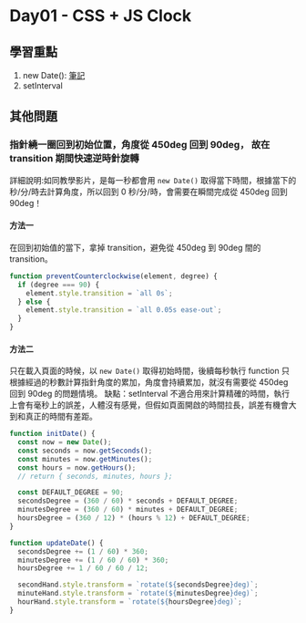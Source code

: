 # Day01 - CSS + JS Clock

## 學習重點

1. new Date(): [筆記](https://hackmd.io/aN9x-xWqTDy1JLq0RnC9nA?both)
2. setInterval

## 其他問題

### 指針繞一圈回到初始位置，角度從 450deg 回到 90deg， 故在 transition 期間快速逆時針旋轉

詳細說明:如同教學影片，是每一秒都會用 `new Date()` 取得當下時間，根據當下的秒/分/時去計算角度，所以回到 0 秒/分/時，會需要在瞬間完成從 450deg 回到 90deg！

#### 方法一

在回到初始值的當下，拿掉 transition，避免從 450deg 到 90deg 間的 transition。

```javascript
function preventCounterclockwise(element, degree) {
  if (degree === 90) {
    element.style.transition = `all 0s`;
  } else {
    element.style.transition = `all 0.05s ease-out`;
  }
}
```

#### 方法二

只在載入頁面的時候，以 `new Date()` 取得初始時間，後續每秒執行 function 只根據經過的秒數計算指針角度的累加，角度會持續累加，就沒有需要從 450deg 回到 90deg 的問題情境。
缺點：setInterval 不適合用來計算精確的時間，執行上會有毫秒上的誤差，人體沒有感覺，但假如頁面開啟的時間拉長，誤差有機會大到和真正的時間有差距。

```javascript
function initDate() {
  const now = new Date();
  const seconds = now.getSeconds();
  const minutes = now.getMinutes();
  const hours = now.getHours();
  // return { seconds, minutes, hours };

  const DEFAULT_DEGREE = 90;
  secondsDegree = (360 / 60) * seconds + DEFAULT_DEGREE;
  minutesDegree = (360 / 60) * minutes + DEFAULT_DEGREE;
  hoursDegree = (360 / 12) * (hours % 12) + DEFAULT_DEGREE;
}

function updateDate() {
  secondsDegree += (1 / 60) * 360;
  minutesDegree += (1 / 60 / 60) * 360;
  hoursDegree += 1 / 60 / 60 / 12;

  secondHand.style.transform = `rotate(${secondsDegree}deg)`;
  minuteHand.style.transform = `rotate(${minutesDegree}deg)`;
  hourHand.style.transform = `rotate(${hoursDegree}deg)`;
}
```
